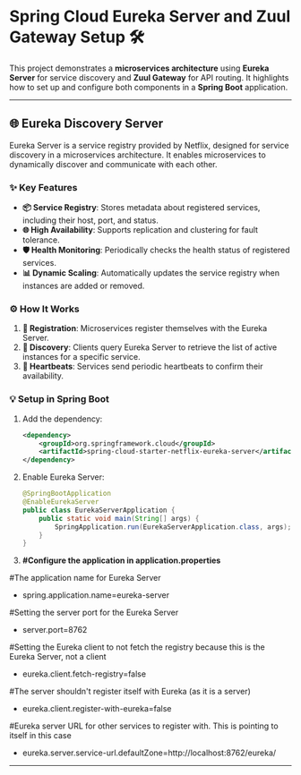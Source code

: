 # Spring Cloud Eureka Server and Zuul Gateway Setup 🛠️

This project demonstrates a **microservices architecture** using **Eureka Server** for service discovery and **Zuul Gateway** for API routing. It highlights how to set up and configure both components in a **Spring Boot** application.

---

## **🌐 Eureka Discovery Server**
Eureka Server is a service registry provided by Netflix, designed for service discovery in a microservices architecture. It enables microservices to dynamically discover and communicate with each other.

### **✨ Key Features**
- **📦 Service Registry**: Stores metadata about registered services, including their host, port, and status.
- **🌐 High Availability**: Supports replication and clustering for fault tolerance.
- **🛡️ Health Monitoring**: Periodically checks the health status of registered services.
- **📊 Dynamic Scaling**: Automatically updates the service registry when instances are added or removed.

### **⚙️ How It Works**
1. **📢 Registration**: Microservices register themselves with the Eureka Server.
2. **🔎 Discovery**: Clients query Eureka Server to retrieve the list of active instances for a specific service.
3. **💾 Heartbeats**: Services send periodic heartbeats to confirm their availability.

### **💡 Setup in Spring Boot**
1. Add the dependency:
   ```xml
   <dependency>
       <groupId>org.springframework.cloud</groupId>
       <artifactId>spring-cloud-starter-netflix-eureka-server</artifactId>
   </dependency>
   ```
2. Enable Eureka Server:
   ```java
   @SpringBootApplication
   @EnableEurekaServer
   public class EurekaServerApplication {
       public static void main(String[] args) {
           SpringApplication.run(EurekaServerApplication.class, args);
       }
   }
   ```
3. **#Configure the application in application.properties**

#The application name for Eureka Server
- spring.application.name=eureka-server

#Setting the server port for the Eureka Server 
- server.port=8762

#Setting the Eureka client to not fetch the registry because this is the Eureka Server, not a client
- eureka.client.fetch-registry=false

#The server shouldn't register itself with Eureka (as it is a server)
- eureka.client.register-with-eureka=false

#Eureka server URL for other services to register with. This is pointing to itself in this case
- eureka.server.service-url.defaultZone=http://localhost:8762/eureka/

---
